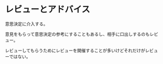 # レビューとアドバイス

意思決定に介入する。

意見をもらって意思決定の参考にすることもあるし、相手に口出しするのもレビュー。

レビューしてもらうためにレビューを開催することが多いけどそれだけがレビューではない。
